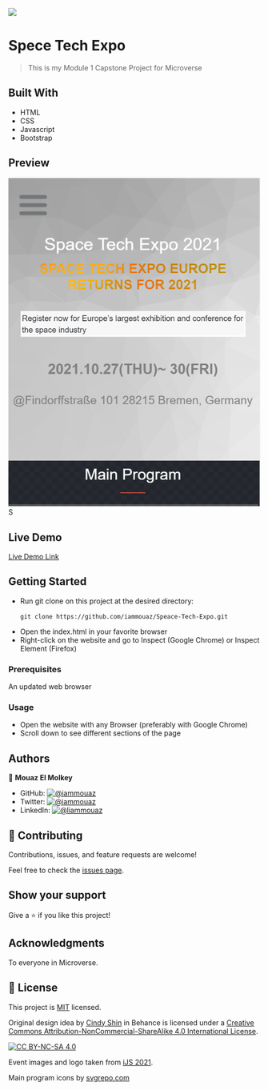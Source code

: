 ![](https://img.shields.io/badge/Microverse-blueviolet)

# Spece Tech Expo

> This is my Module 1 Capstone Project for Microverse

## Built With

- HTML
- CSS
- Javascript
- Bootstrap

## Preview

![image](preview.png)
S
## Live Demo

[Live Demo Link](https://iammouaz.github.io/Speace-Tech-Expo/)

## Getting Started

- Run git clone on this project at the desired directory:
   ```
   git clone https://github.com/iammouaz/Speace-Tech-Expo.git
   ```
- Open the index.html in your favorite browser
- Right-click on the website and go to Inspect (Google Chrome) or Inspect Element (Firefox)

### Prerequisites

An updated web browser

### Usage

- Open the website with any Browser (preferably with Google Chrome)
- Scroll down to see different sections of the page

## Authors

👤 **Mouaz El Molkey**

- GitHub: [![@iammouaz](https://img.shields.io/github/watchers/iammouaz/portfolio?color=lightgray&style=plastic&labelColor=blue)](https://github.com/iammouaz)
- Twitter: [![@iammouaz](https://img.shields.io/twitter/follow/iammouaz?style=plastic&labelColor=blue)](https://www.twitter.com/MoazMulki1/)
- LinkedIn: [![@liammouaz](https://img.shields.io/badge/LinkedIn-blue?style=plastic&logo=linkedin)](https://www.linkedin.com/in/mohammad-mouaz-molki-1368981bb/)

## 🤝 Contributing

Contributions, issues, and feature requests are welcome!

Feel free to check the [issues page](../../issues/).

## Show your support

Give a ⭐️ if you like this project!

## Acknowledgments

To everyone in Microverse.

## 📝 License

This project is [MIT](./LICENSE) licensed.

Original design idea by [Cindy Shin](https://www.behance.net/adagio07) in Behance is licensed under a
[Creative Commons Attribution-NonCommercial-ShareAlike 4.0 International License][cc-by-nc-sa].

[![CC BY-NC-SA 4.0][cc-by-nc-sa-image]][cc-by-nc-sa]

[cc-by-nc-sa]: http://creativecommons.org/licenses/by-nc-sa/4.0/
[cc-by-nc-sa-image]: https://licensebuttons.net/l/by-nc-sa/4.0/88x31.png
[cc-by-nc-sa-shield]: https://img.shields.io/badge/License-CC%20BY--NC--SA%204.0-lightgrey.svg

Event images and logo taken from [iJS 2021](https://javascript-conference.com/).

Main program icons by [svgrepo.com](https://www.svgrepo.com/)
